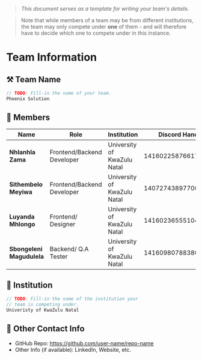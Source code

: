 > *This document serves as a template for writing your team's details.*

> Note that while members of a team may be from different institutions, the team may only compete under **one** of them - and will therefore have to decide which one to compete under in this instance.

# Team Information

## ⚒️ Team Name
``` c
// TODO: Fill-in the name of your team.
Phoenix Solution
```

## 👥 Members
| Name     | Role                | Institution           | Discord Handle | Email |
|----------|---------------------|-----------------------| -------------------|-------------|
| **Nhlanhla Zama**   | Frontend/Backend Developer   | University of KwaZulu Natal | 1416022587661750313 | <siphozama05@gmail.com> |
| **Sithembelo Meyiwa**   | Frontend/Backend Developer  | University of KwaZulu Natal | 1407274389770080279  | <sthembelomsweli4@gmail.com> |
| **Luyanda Mhlongo**   | Frontend/ Designer            | University of KwaZulu Natal | 1416023655510442074 | <luyandalxumhlongo@gmail.com> |
| **Sbongeleni Magudulela**   | Backend/ Q.A Tester          | University of KwaZulu Natal | 1416098078838096047 | <simnumber10@gmail.com> |

## 🏫 Institution
``` c
// TODO: Fill-in the name of the institution your
// team is competing under.
Univeristy of KwaZulu Natal
```

## 📧 Other Contact Info
- GitHub Repo: <https://github.com/user-name/repo-name>
- Other Info (if available): LinkedIn, Website, etc.
